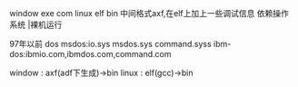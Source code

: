 window  exe  com
linux    elf    bin
            中间格式axf,在elf上加上一些调试信息
        依赖操作系统  |裸机运行

97年以前 
dos msdos:io.sys msdos.sys command.syss
ibm-dos:ibmio.com,ibmdos.com,command.com

window :     axf(adf下生成)->bin
linux     :    elf(gcc)->bin